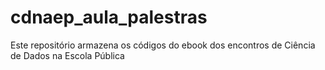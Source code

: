 # cdnaep_aula_palestras
Este repositório armazena os códigos do ebook dos encontros de Ciência de Dados na Escola Pública

